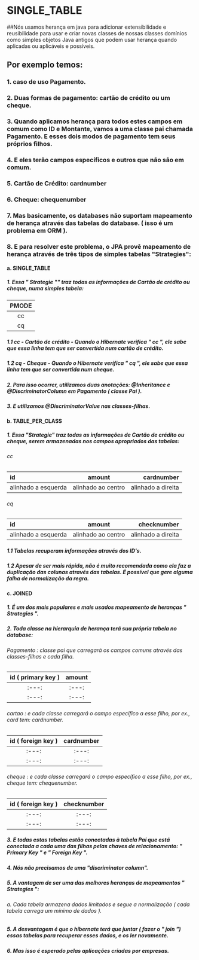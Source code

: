 # SINGLE_TABLE
##Nós usamos herança em java para adicionar extensibilidade e reusibilidade para usar e criar novas classes de nossas classes domínios como simples objetos Java antigos que podem usar herança quando aplicadas ou aplicáveis e possíveis.

## Por exemplo temos:

### 1. caso de uso Pagamento.
### 2. Duas formas de pagamento: cartão de crédito ou um cheque.
### 3. Quando aplicamos herança para todos estes campos em comum como ID e Montante, vamos a uma classe pai chamada Pagamento. E esses dois modos de pagamento tem seus próprios filhos.
### 4. E eles terão campos específicos e outros que não são em comum.
### 5. Cartão de Crédito: cardnumber
### 6. Cheque: chequenumber
### 7. Mas basicamente, os databases não suportam mapeamento de herança através das tabelas do database. ( isso é um problema em ORM ).
### 8. E para resolver este problema, o JPA provê mapeamento de herança através de três tipos de simples tabelas "Strategies":
#### a. SINGLE_TABLE
##### 1. Essa " Strategie "" traz todas as informações de Cartão de crédito ou cheque, numa simples tabela:
|  PMODE     | 
| :---:         |
|   cc   |
|   cq   |
##### 1.1  cc - Cartão de crédito - Quando o Hibernate verifica " cc ", ele sabe que essa linha tem que ser convertida num cartão de crédito.
##### 1.2 cq - Cheque - Quando o Hibernate verifica " cq ", ele sabe que essa linha tem que ser convertida num cheque.
##### 2. Para isso ocorrer, utilizamos duas anotações: @Inheritance e @DiscriminatorColumn em Pagamento ( classe Pai ).
##### 3. E utilizamos @DiscriminatorValue nas classes-filhas.

#### b. TABLE_PER_CLASS
##### 1. Essa "Strategie" traz todas as informações de Cartão de crédito ou cheque, serem armazenadas nos campos apropriados das tabelas:
###### cc
|   id   |  amount  |    cardnumber    |
| :---         |     :---:      |          ---: |
| alinhado a esquerda   | alinhado ao centro     | alinhado a direita    |
###### cq
|   id   |  amount  |    checknumber    |
| :---         |     :---:      |          ---: |
| alinhado a esquerda   | alinhado ao centro     | alinhado a direita    |

##### 1.1 Tabelas recuperam informações através dos ID's.
##### 1.2 Apesar de ser mais rápida, não é muito recomendada como ela faz a duplicação das colunas através das tabelas. É possível que gere alguma falha de normalização da regra.
#### c. JOINED
##### 1. É um dos mais populares e mais usados mapeamento de heranças " Strategies ".
##### 2. Toda classe na hierarquia de herança terá sua própria tabela no database:
###### Pagamento : classe pai que carregará os campos comuns através das classes-filhas e cada filha.
|   id ( primary key )  |  amount  |
| :---:        |     :---:      |
| :---:   |   :---:    |
| :---:   |   :---:    |
###### cartao : e cada classe carregará o campo específico a esse filho, por ex., card tem: cardnumber.
|   id ( foreign key )  |  cardnumber  |
| :---:        |     :---:      |
| :---:   |   :---:    |
| :---:   |   :---:    |
###### cheque : e cada classe carregará o campo específico a esse filho, por ex., cheque tem: chequenumber.
|   id ( foreign key )   |  checknumber  |
| :---:        |     :---:      |
| :---:   |   :---:    |
| :---:   |   :---:    |
##### 3. E todas estas tabelas estão conectadas à tabela Pai que está conectada a cada uma das filhas pelas chaves de relacionamento: " Primary Key " e " Foreign Key ".
##### 4. Nós não precisamos de uma "discriminator column".
##### 5. A vantagem de ser uma das melhores heranças de mapeamentos " Strategies ":
###### a. Cada tabela armazena dados limitados e segue a normalização ( cada tabela carrega um mínimo de dados ).
##### 5. A desvantagem é que o hibernate terá que juntar ( fazer o " join ")  essas tabelas para recuperar esses dados, e os ler novamente.
##### 6. Mas isso é esperado pelas aplicações criadas por empresas.
